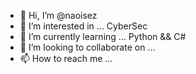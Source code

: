 - 👋 Hi, I’m @naoisez
- 👀 I’m interested in ... CyberSec
- 🌱 I’m currently learning ... Python && C#
- 💞️ I’m looking to collaborate on ...
- 📫 How to reach me ...

<!---
naoisez/naoisez is a ✨ special ✨ repository because its `README.md` (this file) appears on your GitHub profile.
You can click the Preview link to take a look at your changes.
--->
